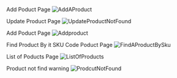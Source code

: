 Add Poduct Page
![AddAProduct](https://user-images.githubusercontent.com/102336239/211210578-521ea343-4f4b-42ae-b492-e71dce6a2780.png)

Update Product Page
![UpdateProductNotFound](https://user-images.githubusercontent.com/102336239/211210637-e33faad2-d186-4908-ba40-50ea10339c4d.png)

Add Poduct Page
![Addproduct](https://user-images.githubusercontent.com/102336239/211210638-5950b508-1d2b-43d6-855d-e5f3a7d8b42d.png)

Find Product By it SKU Code Poduct Page
![FindAProductBySku](https://user-images.githubusercontent.com/102336239/211210639-17ea37ab-756b-47ce-a830-083367b36370.png)

List of Poducts Page
![ListOfProducts](https://user-images.githubusercontent.com/102336239/211210641-96d00e56-d445-4754-b400-855a896fa122.png)

Product not find warning 
![ProdcutNotFound](https://user-images.githubusercontent.com/102336239/211210643-19c545da-fcf5-41c4-ad8f-ef8b1f1a7e91.png)
